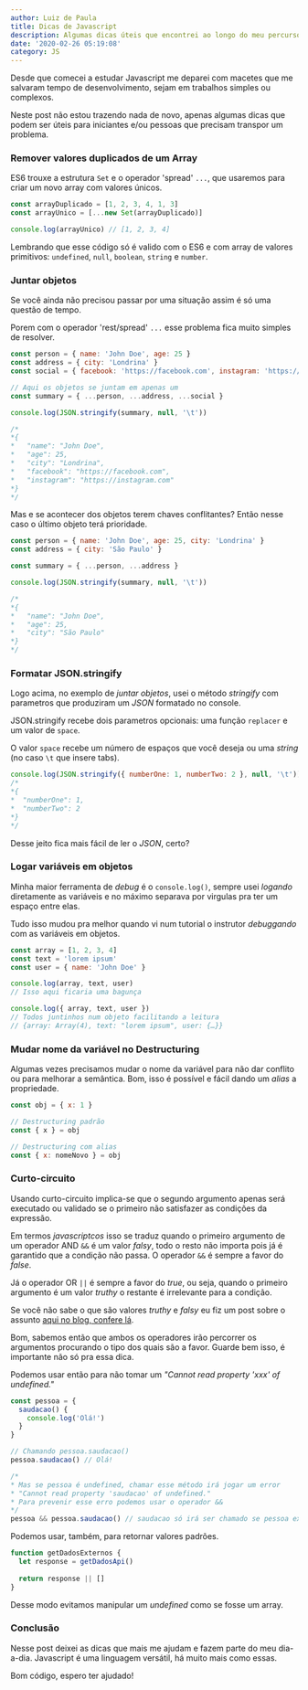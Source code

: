```yaml
---
author: Luiz de Paula
title: Dicas de Javascript
description: Algumas dicas úteis que encontrei ao longo do meu percurso com Javascript
date: '2020-02-26 05:19:08'
category: JS
---
```

Desde que comecei a estudar Javascript me deparei com macetes que me salvaram tempo de desenvolvimento, sejam em trabalhos simples ou complexos.

Neste post não estou trazendo nada de novo, apenas algumas dicas que podem ser úteis para iniciantes e/ou pessoas que precisam transpor um problema.

### Remover valores duplicados de um Array
ES6 trouxe a estrutura `Set` e o operador 'spread' `...`, que usaremos para criar um novo array com valores únicos.

```javascript
const arrayDuplicado = [1, 2, 3, 4, 1, 3]
const arrayUnico = [...new Set(arrayDuplicado)]

console.log(arrayUnico) // [1, 2, 3, 4]
```

Lembrando que esse código só é valido com o ES6 e com array de valores primitivos: `undefined`, `null`, `boolean`, `string` e `number`.

### Juntar objetos
Se você ainda não precisou passar por uma situação assim é só uma questão de tempo.

Porem com o operador 'rest/spread' `...` esse problema fica muito simples de resolver.

```javascript
const person = { name: 'John Doe', age: 25 }
const address = { city: 'Londrina' }
const social = { facebook: 'https://facebook.com', instagram: 'https://instagram.com' }

// Aqui os objetos se juntam em apenas um
const summary = { ...person, ...address, ...social }

console.log(JSON.stringify(summary, null, '\t'))

/*
*{
*	"name": "John Doe",
*	"age": 25,
*	"city": "Londrina",
*	"facebook": "https://facebook.com",
*	"instagram": "https://instagram.com"
*}
*/
```

Mas e se acontecer dos objetos terem chaves conflitantes? Então nesse caso o último objeto terá prioridade.

```javascript
const person = { name: 'John Doe', age: 25, city: 'Londrina' }
const address = { city: 'São Paulo' }

const summary = { ...person, ...address }

console.log(JSON.stringify(summary, null, '\t'))

/*
*{
*	"name": "John Doe",
*	"age": 25,
*	"city": "São Paulo"
*}
*/
```

### Formatar JSON.stringify
Logo acima, no exemplo de *juntar objetos*, usei o método *stringify* com parametros que produziram um *JSON* formatado no console.

JSON.stringify recebe dois parametros opcionais: uma função `replacer` e um valor de `space`.

O valor `space` recebe um número de espaços que você deseja ou uma *string* (no caso `\t` que insere tabs).

```javascript
console.log(JSON.stringify({ numberOne: 1, numberTwo: 2 }, null, '\t'))
/*
*{
*  "numberOne": 1,
*  "numberTwo": 2
*}
*/
```

Desse jeito fica mais fácil de ler o *JSON*, certo?

### Logar variáveis em objetos
Minha maior ferramenta de *debug* é o `console.log()`, sempre usei *logando* diretamente as variáveis e no máximo separava por virgulas pra ter um espaço entre elas.

Tudo isso mudou pra melhor quando vi num tutorial o instrutor *debuggando* com as variáveis em objetos.

```javascript
const array = [1, 2, 3, 4]
const text = 'lorem ipsum'
const user = { name: 'John Doe' }

console.log(array, text, user) 
// Isso aqui ficaria uma bagunça

console.log({ array, text, user })
// Todos juntinhos num objeto facilitando a leitura
// {array: Array(4), text: "lorem ipsum", user: {…}}
```

### Mudar nome da variável no Destructuring
Algumas vezes precisamos mudar o nome da variável para não dar conflito ou para melhorar a semântica. Bom, isso é possível e fácil dando um *alias* a propriedade.

```javascript
const obj = { x: 1 }

// Destructuring padrão
const { x } = obj

// Destructuring com alias
const { x: nomeNovo } = obj
```

### Curto-circuito
Usando curto-circuito implica-se que o segundo argumento apenas será executado ou validado se o primeiro não satisfazer as condições da expressão.

Em termos *javascriptcos* isso se traduz quando o primeiro argumento de um operador AND `&&` é um valor *falsy*, todo o resto não importa pois já é garantido que a condição não passa. O operador `&&` é sempre a favor do *false*.

Já o operador OR `||` é sempre a favor do *true*, ou seja, quando o primeiro argumento é um valor *truthy* o restante é irrelevante para a condição.

Se você não sabe o que são valores *truthy* e *falsy* eu fiz um post sobre o assunto [aqui no blog, confere lá](/truthy-e-falsy-values/).

Bom, sabemos então que ambos os operadores irão percorrer os argumentos procurando o tipo dos quais são a favor. Guarde bem isso, é importante não só pra essa dica.

Podemos usar então para não tomar um *"Cannot read property 'xxx' of undefined."*

```javascript
const pessoa = {
  saudacao() {
    console.log('Olá!')
  }
}

// Chamando pessoa.saudacao()
pessoa.saudacao() // Olá!

/*
* Mas se pessoa é undefined, chamar esse método irá jogar um error
* "Cannot read property 'saudacao' of undefined."
* Para prevenir esse erro podemos usar o operador &&
*/
pessoa && pessoa.saudacao() // saudacao só irá ser chamado se pessoa existir.
```

Podemos usar, também, para retornar valores padrões.

```javascript
function getDadosExternos {
  let response = getDadosApi()
  
  return response || []
}
```
Desse modo evitamos manipular um *undefined* como se fosse um array.

### Conclusão
Nesse post deixei as dicas que mais me ajudam e fazem parte do meu dia-a-dia.
Javascript é uma linguagem versátil, há muito mais como essas. 

Bom código, espero ter ajudado!
